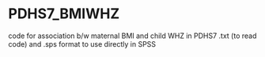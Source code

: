 # PDHS7_BMIWHZ
code for association b/w maternal BMI and child WHZ in PDHS7
.txt (to read code) and .sps format to use directly in SPSS
